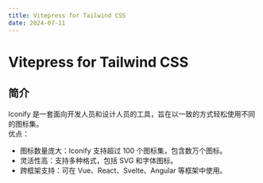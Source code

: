 ```yaml
---
title: Vitepress for Tailwind CSS
date: 2024-07-11
---
```


# Vitepress for Tailwind CSS

## 简介

Iconify 是一套面向开发人员和设计人员的工具，旨在以一致的方式轻松使用不同的图标集。<br/>
优点：
- 图标数量庞大：Iconify 支持超过 100 个图标集，包含数万个图标。
- 灵活性高：支持多种格式，包括 SVG 和字体图标。
- 跨框架支持：可在 Vue、React、Svelte、Angular 等框架中使用。
